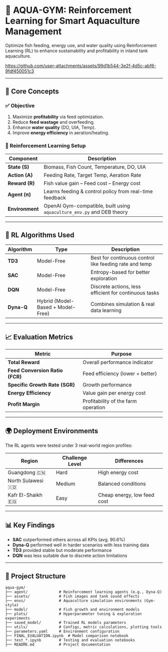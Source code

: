 # 🌊 AQUA-GYM: Reinforcement Learning for Smart Aquaculture Management

Optimize fish feeding, energy use, and water quality using Reinforcement Learning (RL) to enhance sustainability and profitability in inland tank aquaculture.

https://github.com/user-attachments/assets/99d1b544-3e2f-4d5c-abf6-9fdf450051c3

---

## 🧠 Core Concepts

### ✅ Objective

1. Maximize **profitability** via feed optimization.
2. Reduce **feed wastage** and overfeeding.
3. Enhance **water quality** (DO, UIA, Temp).
4. Improve **energy efficiency** in aeration/heating.

### 🎯 Reinforcement Learning Setup

| Component       | Description                                                            |
| --------------- | ---------------------------------------------------------------------- |
| **State (S)**   | Biomass, Fish Count, Temperature, DO, UIA                              |
| **Action (A)**  | Feeding Rate, Target Temp, Aeration Rate                               |
| **Reward (R)**  | Fish value gain – Feed cost – Energy cost                              |
| **Agent (π)**   | Learns feeding & control policy from real-time feedback                |
| **Environment** | OpenAI Gym-compatible, built using `aquaculture_env.py` and DEB theory |

---

## 🤖 RL Algorithms Used

| Algorithm  | Type                              | Description                                            |
| ---------- | --------------------------------- | ------------------------------------------------------ |
| **TD3**    | Model-Free                        | Best for continuous control like feeding rate and temp |
| **SAC**    | Model-Free                        | Entropy-based for better exploration                   |
| **DQN**    | Model-Free                        | Discrete actions, less efficient for continuous tasks  |
| **Dyna-Q** | Hybrid (Model-Based + Model-Free) | Combines simulation & real data learning               |

---

## 📈 Evaluation Metrics

| Metric                          | Purpose                             |
| ------------------------------- | ----------------------------------- |
| **Total Reward**                | Overall performance indicator       |
| **Feed Conversion Ratio (FCR)** | Feed efficiency (lower = better)    |
| **Specific Growth Rate (SGR)**  | Growth performance                  |
| **Energy Efficiency**           | Value gain per energy cost          |
| **Profit Margin**               | Profitability of the farm operation |

---

## 🌍 Deployment Environments

The RL agents were tested under 3 real-world region profiles:

| Region            | Challenge Level | Differences                 |
| ----------------- | --------------- | --------------------------- |
| Guangdong 🇨🇳      | Hard            | High energy cost            |
| North Sulawesi 🇮🇩 | Medium          | Balanced conditions         |
| Kafr El-Shaikh 🇪🇬 | Easy            | Cheap energy, low feed cost |

---

## 📊 Key Findings

- **SAC** outperformed others across all KPIs (avg. 90.6%)
- **Dyna-Q** performed well in harder scenarios with less training data
- **TD3** provided stable but moderate performance
- **DQN** was less suitable due to discrete action limitations

---

## 📁 Project Structure

```text
aqua-gym/
├── agent/              # Reinforcement learning agents (e.g., Dyna-Q)
├── assets/             # Fish images and tank sound effects
├── envs/               # Aquaculture simulation environments (Gym-style)
├── model/              # Fish growth and environment models
├── plots/              # Hyperparameter tuning & exploration experiments
├── saved_model/        # Trained RL models parameters
├── utils/              # Configs, metric calculations, plotting tools
├── parameters.yaml     # Environment configuration
├── FINAL_EVALUATION.ipynb  # Model comparison notebook
├── test_*.ipynb        # Testing and evaluation notebooks
├── README.md           # Project documentation

```
